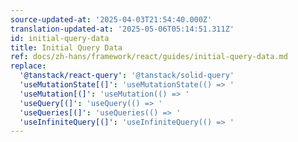 ```yaml
---
source-updated-at: '2025-04-03T21:54:40.000Z'
translation-updated-at: '2025-05-06T05:14:51.311Z'
id: initial-query-data
title: Initial Query Data
ref: docs/zh-hans/framework/react/guides/initial-query-data.md
replace:
  '@tanstack/react-query': '@tanstack/solid-query'
  'useMutationState[(]': 'useMutationState(() => '
  'useMutation[(]': 'useMutation(() => '
  'useQuery[(]': 'useQuery(() => '
  'useQueries[(]': 'useQueries(() => '
  'useInfiniteQuery[(]': 'useInfiniteQuery(() => '
---
```

